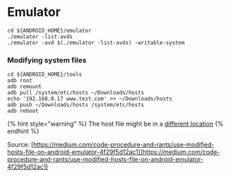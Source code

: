 # Emulator

```
cd ${ANDROID_HOME}/emulator
./emulator -list-avds
./emulator -avd $(./emulator -list-avds) -writable-system
```

### Modifying system files

```
cd ${ANDROID_HOME}/tools
adb root
adb remount
adb pull /system/etc/hosts ~/Downloads/hosts
echo '192.168.0.17 www.test.com' >> ~/Downloads/hosts
adb push ~/Downloads/hosts /system/etc/hosts
adb reboot
```

{% hint style="warning" %}
The host file might be in a [different location](https://stackoverflow.com/a/47622017)
{% endhint %}

Source: [https://medium.com/code-procedure-and-rants/use-modified-hosts-file-on-android-emulator-4f29f5d12ac1](https://medium.com/code-procedure-and-rants/use-modified-hosts-file-on-android-emulator-4f29f5d12ac1)
